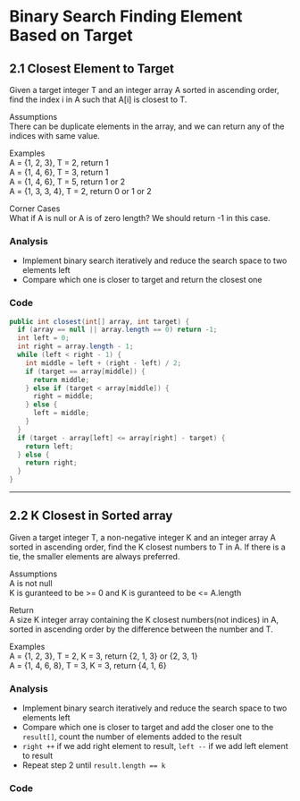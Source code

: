 # Binary Search Finding Element Based on Target
## 2.1 Closest Element to Target
Given a target integer T and an integer array A sorted in ascending order, find the index i in A such that A[i] is closest to T.

Assumptions
<br>There can be duplicate elements in the array, and we can return any of the indices with same value.

Examples
<br>A = {1, 2, 3}, T = 2, return 1
<br>A = {1, 4, 6}, T = 3, return 1
<br>A = {1, 4, 6}, T = 5, return 1 or 2
<br>A = {1, 3, 3, 4}, T = 2, return 0 or 1 or 2

Corner Cases
<br>What if A is null or A is of zero length? We should return -1 in this case.

### Analysis
- Implement binary search iteratively and reduce the search space to two elements left
- Compare which one is closer to target and return the closest one

### Code
```java
public int closest(int[] array, int target) {
  if (array == null || array.length == 0) return -1;
  int left = 0;
  int right = array.length - 1;
  while (left < right - 1) {
    int middle = left + (right - left) / 2;
    if (target == array[middle]) {
      return middle;
    } else if (target < array[middle]) {
      right = middle;
    } else {
      left = middle;
    }
  }
  if (target - array[left] <= array[right] - target) {
    return left;
  } else {
    return right;
  }
}
```
---
## 2.2 K Closest in Sorted array
Given a target integer T, a non-negative integer K and an integer array A sorted in ascending order, find the K closest numbers to T in A. If there is a tie, the smaller elements are always preferred.

Assumptions
<br>A is not null
<br>K is guranteed to be >= 0 and K is guranteed to be <= A.length

Return
<br>A size K integer array containing the K closest numbers(not indices) in A, sorted in ascending order by the difference between the number and T. 

Examples
<br>A = {1, 2, 3}, T = 2, K = 3, return {2, 1, 3} or {2, 3, 1}
<br>A = {1, 4, 6, 8}, T = 3, K = 3, return {4, 1, 6}

### Analysis
- Implement binary search iteratively and reduce the search space to two elements left
- Compare which one is closer to target and add the closer one to the `result[]`, count the number of elements added to the result
- `right ++` if we add right element to result, `left --` if we add left element to result
- Repeat step 2 until `result.length == k`

### Code

